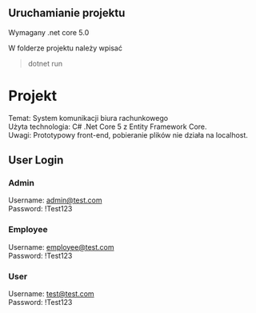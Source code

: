## Uruchamianie projektu
Wymagany .net core 5.0

W folderze projektu należy wpisać

> dotnet run

# Projekt
Temat: System komunikacji biura rachunkowego\
Użyta technologia: C# .Net Core 5 z Entity Framework Core.\
Uwagi: Prototypowy front-end, pobieranie plików nie działa na localhost.
## User Login
### Admin
Username: admin@test.com\
Password: !Test123
### Employee
Username: employee@test.com\
Password: !Test123
### User
Username: test@test.com\
Password: !Test123
